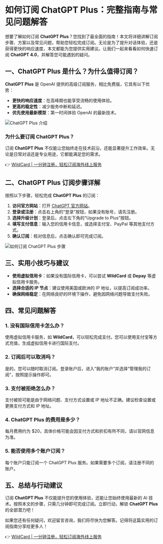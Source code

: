 # 如何订阅 ChatGPT Plus：完整指南与常见问题解答

想要了解如何订阅 **ChatGPT Plus**？您找到了最全面的指南！本文将详细讲解订阅步骤、方案以及常见问题，帮助您轻松完成订阅。无论是为了提升对话体验，还是获得更快的响应速度，本文都能为您提供实用建议。让我们一起来看看如何快速订阅 **ChatGPT 4.0**，并解答您可能遇到的疑问。

## 一、ChatGPT Plus 是什么？为什么值得订阅？

**ChatGPT Plus** 是 OpenAI 提供的高级订阅服务，相比免费版，它具有以下优势：

- **更快的响应速度**：在高峰期也能享受流畅的使用体验。
- **更高的稳定性**：减少服务中断和延迟。
- **优先使用最新模型**：第一时间体验 OpenAI 的最新技术。

![ChatGPT Plus 介绍](https://bbtdd.com/img/354577690030.webp)

### 为什么要订阅 ChatGPT Plus？

订阅 **ChatGPT Plus** 不仅能让您始终走在技术前沿，还能显著提升工作效率。无论是日常对话还是专业用途，它都能满足您的需求。

👉 [WildCard | 一分钟注册，轻松订阅海外线上服务](https://bbtdd.com/WildCard)

## 二、ChatGPT Plus 订阅步骤详解

按照以下步骤，轻松完成 **ChatGPT Plus** 的订阅：

1. **访问官方网站**：打开 [ChatGPT 官方网站](https://chat.openai.com)。
2. **登录或注册**：点击右上角的“登录”按钮，如果没有账号，请先注册。
3. **选择升级计划**：登录后，点击左下角的“Upgrade to Plus”按钮。
4. **填写支付信息**：输入您的信用卡信息，或选择支付宝、PayPal 等其他支付方式。
5. **确认订阅**：核对信息后，点击确认即可完成订阅。

![如何订阅 ChatGPT Plus 步骤](https://bbtdd.com/img/75850709701.webp)

## 三、实用小技巧与建议

- **使用虚拟信用卡**：如果没有国际信用卡，可以尝试 **WildCard** 或 **Depay** 等虚拟信用卡服务。
- **选择合适的 IP 节点**：建议使用美国或欧洲的 IP 地址，以提高订阅成功率。
- **确保网络稳定**：在网络良好的环境下操作，避免因网络问题导致支付失败。

## 四、常见问题解答

### 1. 没有国际信用卡怎么办？
使用虚拟信用卡服务，如 **WildCard**，可以轻松完成支付。您可以使用支付宝等方式充值，生成虚拟信用卡进行国际支付。

### 2. 订阅后可以取消吗？
是的，您可以随时取消订阅。登录账户后，进入“我的账户”并选择“管理我的订阅”，按照提示操作即可。

### 3. 支付被拒绝怎么办？
支付被拒可能是由于网络问题、支付方式设置或 IP 地址不正确。建议检查设置或更换支付方式和 IP 地址。

### 4. ChatGPT Plus 的费用是多少？
每月费用约为 $20，具体价格可能会因支付方式和折扣有所不同，请以官网信息为准。

### 5. 能否使用多个账户订阅？
每个账户只能订阅一个 ChatGPT Plus 服务。如果需要多个订阅，请注册不同的账户。

## 五、总结与行动建议

订阅 **ChatGPT Plus** 不仅能提升您的使用体验，还能让您始终使用最新的 AI 技术。按照本文的步骤，只需几分钟即可完成订阅。立即行动，解锁 **ChatGPT Plus** 的全部潜力吧！

如果您还有任何疑问，欢迎留言咨询，我们将尽快为您解答。记得将这篇实用的订阅指南分享给更多人！

👉 [WildCard | 一分钟注册，轻松订阅海外线上服务](https://bbtdd.com/WildCard)